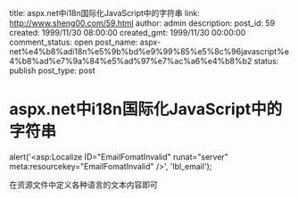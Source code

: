 title: aspx.net中i18n国际化JavaScript中的字符串
link: http://www.sheng00.com/59.html
author: admin
description: 
post_id: 59
created: 1999/11/30 08:00:00
created_gmt: 1999/11/30 00:00:00
comment_status: open
post_name: aspx-net%e4%b8%adi18n%e5%9b%bd%e9%99%85%e5%8c%96javascript%e4%b8%ad%e7%9a%84%e5%ad%97%e7%ac%a6%e4%b8%b2
status: publish
post_type: post

# aspx.net中i18n国际化JavaScript中的字符串

alert('<asp:Localize ID="EmailFomatInvalid" runat="server" meta:resourcekey="EmailFomatInvalid" />', 'lbl_email');  
  
在资源文件中定义各种语言的文本内容即可